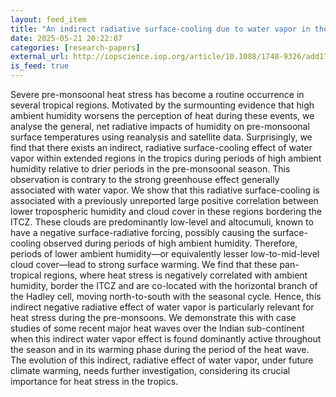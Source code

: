 ```yaml
---
layout: feed_item
title: "An indirect radiative surface-cooling due to water vapor in the tropics and its implications for pre-monsoonal heat stress"
date: 2025-05-21 20:22:07
categories: [research-papers]
external_url: http://iopscience.iop.org/article/10.1088/1748-9326/add174
is_feed: true
---
```


Severe pre-monsoonal heat stress has become a routine occurrence in several tropical regions. Motivated by the surmounting evidence that high ambient humidity worsens the perception of heat during these events, we analyse the general, net radiative impacts of humidity on pre-monsoonal surface temperatures using reanalysis and satellite data. Surprisingly, we find that there exists an indirect, radiative surface-cooling effect of water vapor within extended regions in the tropics during periods of high ambient humidity relative to drier periods in the pre-monsoonal season. This observation is contrary to the strong greenhouse effect generally associated with water vapor. We show that this radiative surface-cooling is associated with a previously unreported large positive correlation between lower tropospheric humidity and cloud cover in these regions bordering the ITCZ. These clouds are predominantly low-level and altocumuli, known to have a negative surface-radiative forcing, possibly causing the surface-cooling observed during periods of high ambient humidity. Therefore, periods of lower ambient humidity—or equivalently lesser low-to-mid-level cloud cover—lead to strong surface warming. We find that these pan-tropical regions, where heat stress is negatively correlated with ambient humidity, border the ITCZ and are co-located with the horizontal branch of the Hadley cell, moving north-to-south with the seasonal cycle. Hence, this indirect negative radiative effect of water vapor is particularly relevant for heat stress during the pre-monsoons. We demonstrate this with case studies of some recent major heat waves over the Indian sub-continent when this indirect water vapor effect is found dominantly active throughout the season and in its warming phase during the period of the heat wave. The evolution of this indirect, radiative effect of water vapor, under future climate warming, needs further investigation, considering its crucial importance for heat stress in the tropics.
